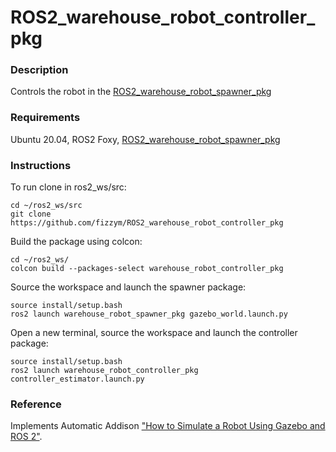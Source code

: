 # ROS2_warehouse_robot_controller_pkg

### Description
Controls the robot in the [ROS2_warehouse_robot_spawner_pkg](https://github.com/fizzym/ROS2_warehouse_robot_spawner_pkg)

### Requirements
Ubuntu 20.04, ROS2 Foxy, [ROS2_warehouse_robot_spawner_pkg](https://github.com/fizzym/ROS2_warehouse_robot_spawner_pkg)

### Instructions
To run clone in ros2_ws/src:
```
cd ~/ros2_ws/src
git clone https://github.com/fizzym/ROS2_warehouse_robot_controller_pkg
```
Build the package using colcon:
```
cd ~/ros2_ws/
colcon build --packages-select warehouse_robot_controller_pkg
```
Source the workspace and launch the spawner package:
```
source install/setup.bash
ros2 launch warehouse_robot_spawner_pkg gazebo_world.launch.py 
```
Open a new terminal, source the workspace and launch the controller package:
```
source install/setup.bash
ros2 launch warehouse_robot_controller_pkg controller_estimator.launch.py
```

### Reference
Implements Automatic Addison ["How to Simulate a Robot Using Gazebo and ROS 2"](https://automaticaddison.com/how-to-simulate-a-robot-using-gazebo-and-ros-2/).
